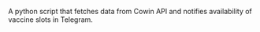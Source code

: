 
A python script that fetches data from Cowin API and notifies availability of vaccine slots in Telegram.

